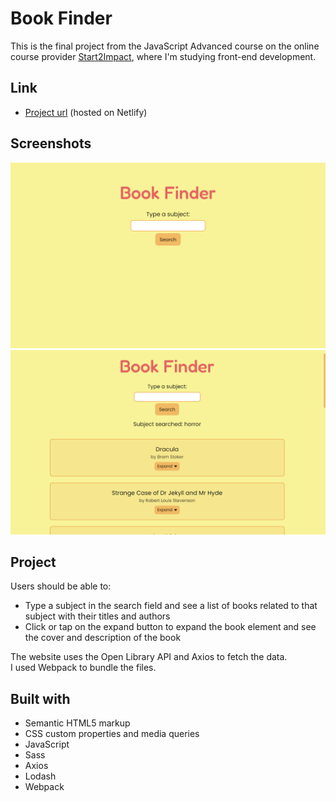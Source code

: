 # Book Finder

This is the final project from the JavaScript Advanced course on the online course provider [Start2Impact](https://www.start2impact.it/), where I'm studying front-end development.

## Link

- [Project url](https://finderforbooks.netlify.app/) (hosted on Netlify)

## Screenshots

<img src="./screenshots/book-finder-preview1.png" alt="Book finder website preview" width="650px">
<img src="./screenshots/book-finder-preview2.png" alt="Book finder website preview with search results" width="650px">

## Project

Users should be able to:

- Type a subject in the search field and see a list of books related to that subject with their titles and authors
- Click or tap on the expand button to expand the book element and see the cover and description of the book

The website uses the Open Library API and Axios to fetch the data.  
I used Webpack to bundle the files.

## Built with

- Semantic HTML5 markup
- CSS custom properties and media queries
- JavaScript
- Sass
- Axios
- Lodash
- Webpack

